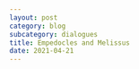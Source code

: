 ```yaml
---
layout: post
category: blog
subcategory: dialogues
title: Empedocles and Melissus
date: 2021-04-21
---
```

